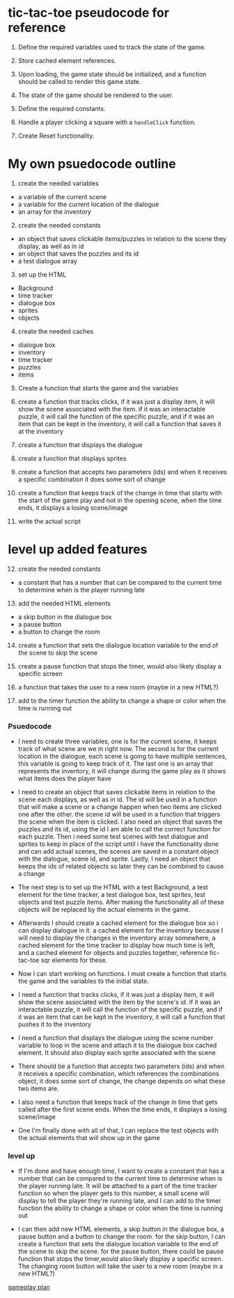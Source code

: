 # tic-tac-toe pseudocode for reference
1) Define the required variables used to track the state of the game.

2) Store cached element references.

3) Upon loading, the game state should be initialized, and a function should be called to render this game state.

4) The state of the game should be rendered to the user.

5) Define the required constants.

6) Handle a player clicking a square with a `handleClick` function.

7) Create Reset functionality.

# My own psuedocode outline

1. create the needed variables
  - a variable of the current scene
  - a variable for the current location of the dialogue
  - an array for the inventory

2. create the needed constants
  - an object that saves clickable items/puzzles in relation to the scene they display, as well as in id
  - an object that saves the puzzles and its id
  - a test dialogue array

3. set up the HTML
  - Background
  - time tracker
  - dialogue box
  - sprites
  - objects

4. create the needed caches
  - dialogue box
  - inventory
  - time tracker
  - puzzles
  - items

5. Create a function that starts the game and the variables

6. create a function that tracks clicks, if it was just a display item, it will show the scene associated with the item. if it was an interactable puzzle, it will call the function of the specific puzzle, and if it was an item that can be kept in the inventory, it will call a function that saves it at the inventory 

7. create a function that displays the dialogue

8. create a function that displays sprites

9. create a function that accepts two parameters (ids) and when it receives a specific combination it does some sort of change

10. create a function that keeps track of the change in time that starts with the start of the game play and not in the opening scene, when the time ends, it displays a losing scene/image

11. write the actual script

# level up added features
12. create the needed constants
  - a constant that has a number that can be compared to the current time to determine when is the player running late

13. add the needed HTML elements
  - a skip button in the dialogue box
  - a pause button
  - a button to change the room

14. create a function that sets the dialogue location variable to the end of the scene to skip the scene

15. create a pause function that stops the timer, would also likely display a specific screen

16. a function that takes the user to a new room (maybe in a new HTML?)

17. add to the timer function the ability to change a shape or color when the time is running out

### Psuedocode

- I need to create three variables, one is for the current scene, it keeps track of what scene are we in right now. The second is for the current location in the dialogue, each scene is going to have multiple sentences, this variable is going to keep track of it. The last one is an array that represents the inventory, it will change during the game play as it shows what items does the player have

- I need to create an object that saves clickable items in relation to the scene each displays, as well as in id. The id will be used in a function that will make a scene or a change happen when two items are clicked one after the other. the scene id will be used in a function that triggers the scene when the item is clicked. I also need an object that saves the puzzles and its id, using the id I am able to call the correct function for each puzzle. Then i need some test scenes with test dialogue and sprites to keep in place of the script until i have the functionality done and can add actual scenes, the scenes are saved in a constant object with the dialogue, scene id, and sprite. Lastly, I need an object that keeps the ids of related objects so later they can be combined to cause a change

- The next step is to set up the HTML with a test Background, a test element for the time tracker, a test dialogue box, test sprites, test objects and test puzzle items. After making the functionality all of these objects will be replaced by the actual elements in the game.

- Afterwards I should create a cached element for the dialogue box so i can display dialogue in it. a cached element for the inventory because I will need to display the changes in the inventory array somewhere, a cached element for the time tracker to display how much time is left, and a cached element for objects and puzzles together, reference tic-tac-toe sqr elements for these.

- Now I can start working on functions. I must create a function that starts the game and the variables to the initial state.

- I need a function that tracks clicks, if it was just a display item, it will show the scene associated with the item by the scene's id. if it was an interactable puzzle, it will call the function of the specific puzzle, and if it was an item that can be kept in the inventory, it will call a function that pushes it to the inventory 

- I need a function that displays the dialogue using the scene number variable to loop in the scene and attach it to the dialogue box cached element. It should also display each sprite associated with the scene

- There should be a function that accepts two parameters (ids) and when it receives a specific combination, which references the combinations object, it does some sort of change, the change depends on what these two items are.

- I also need a function that keeps track of the change in time that gets called after the first scene ends. When the time ends, it displays a losing scene/image

- One I'm finally done with all of that, I can replace the test objects with the actual elements that will show up in the game

### level up

- If I'm done and have enough time, I want to create a constant that has a number that can be compared to the current time to determine when is the player running late. It will be attached to a part of the time tracker function so when the player gets to this number, a small scene will display to tell the player they're running late, and I can add to the timer function the ability to change a shape or color when the time is running out

- I can then add new HTML elements, a skip button in the dialogue box, a pause button and a button to change the room. for the skip button, I can create a function that sets the dialogue location variable to the end of the scene to skip the scene. for the pause button, there could be pause function that stops the timer,would also likely display a specific screen. The changing room button  will take the user to a new room (maybe in a new HTML?)

[gameplay plan](https://app.milanote.com/1SXQNl14vulZ3U/game-plan)
